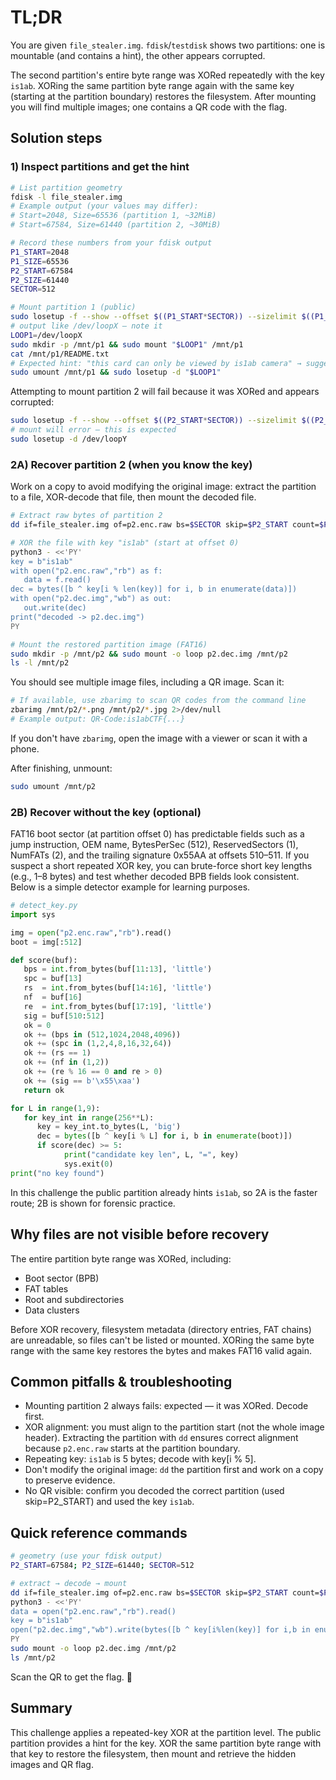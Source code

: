 # TL;DR

You are given `file_stealer.img`. `fdisk`/`testdisk` shows two partitions: one is mountable (and contains a hint), the other appears corrupted.

The second partition's entire byte range was XORed repeatedly with the key `is1ab`. XORing the same partition byte range again with the same key (starting at the partition boundary) restores the filesystem. After mounting you will find multiple images; one contains a QR code with the flag.

## Solution steps

### 1) Inspect partitions and get the hint

```bash
# List partition geometry
fdisk -l file_stealer.img
# Example output (your values may differ):
# Start=2048, Size=65536 (partition 1, ~32MiB)
# Start=67584, Size=61440 (partition 2, ~30MiB)

# Record these numbers from your fdisk output
P1_START=2048
P1_SIZE=65536
P2_START=67584
P2_SIZE=61440
SECTOR=512

# Mount partition 1 (public)
sudo losetup -f --show --offset $((P1_START*SECTOR)) --sizelimit $((P1_SIZE*SECTOR)) file_stealer.img
# output like /dev/loopX — note it
LOOP1=/dev/loopX
sudo mkdir -p /mnt/p1 && sudo mount "$LOOP1" /mnt/p1
cat /mnt/p1/README.txt
# Expected hint: "this card can only be viewed by is1ab camera" → suggests key is "is1ab"
sudo umount /mnt/p1 && sudo losetup -d "$LOOP1"
```

Attempting to mount partition 2 will fail because it was XORed and appears corrupted:

```bash
sudo losetup -f --show --offset $((P2_START*SECTOR)) --sizelimit $((P2_SIZE*SECTOR)) file_stealer.img
# mount will error — this is expected
sudo losetup -d /dev/loopY
```

### 2A) Recover partition 2 (when you know the key)

Work on a copy to avoid modifying the original image: extract the partition to a file, XOR-decode that file, then mount the decoded file.

```bash
# Extract raw bytes of partition 2
dd if=file_stealer.img of=p2.enc.raw bs=$SECTOR skip=$P2_START count=$P2_SIZE status=none

# XOR the file with key "is1ab" (start at offset 0)
python3 - <<'PY'
key = b"is1ab"
with open("p2.enc.raw","rb") as f:
   data = f.read()
dec = bytes([b ^ key[i % len(key)] for i, b in enumerate(data)])
with open("p2.dec.img","wb") as out:
   out.write(dec)
print("decoded -> p2.dec.img")
PY

# Mount the restored partition image (FAT16)
sudo mkdir -p /mnt/p2 && sudo mount -o loop p2.dec.img /mnt/p2
ls -l /mnt/p2
```

You should see multiple image files, including a QR image. Scan it:

```bash
# If available, use zbarimg to scan QR codes from the command line
zbarimg /mnt/p2/*.png /mnt/p2/*.jpg 2>/dev/null
# Example output: QR-Code:is1abCTF{...}
```

If you don't have `zbarimg`, open the image with a viewer or scan it with a phone.

After finishing, unmount:

```bash
sudo umount /mnt/p2
```

### 2B) Recover without the key (optional)

FAT16 boot sector (at partition offset 0) has predictable fields such as a jump instruction, OEM name, BytesPerSec (512), ReservedSectors (1), NumFATs (2), and the trailing signature 0x55AA at offsets 510–511. If you suspect a short repeated XOR key, you can brute-force short key lengths (e.g., 1–8 bytes) and test whether decoded BPB fields look consistent. Below is a simple detector example for learning purposes.

```python
# detect_key.py
import sys

img = open("p2.enc.raw","rb").read()
boot = img[:512]

def score(buf):
   bps = int.from_bytes(buf[11:13], 'little')
   spc = buf[13]
   rs  = int.from_bytes(buf[14:16], 'little')
   nf  = buf[16]
   re  = int.from_bytes(buf[17:19], 'little')
   sig = buf[510:512]
   ok = 0
   ok += (bps in (512,1024,2048,4096))
   ok += (spc in (1,2,4,8,16,32,64))
   ok += (rs == 1)
   ok += (nf in (1,2))
   ok += (re % 16 == 0 and re > 0)
   ok += (sig == b'\x55\xaa')
   return ok

for L in range(1,9):
   for key_int in range(256**L):
      key = key_int.to_bytes(L, 'big')
      dec = bytes([b ^ key[i % L] for i, b in enumerate(boot)])
      if score(dec) >= 5:
            print("candidate key len", L, "=", key)
            sys.exit(0)
print("no key found")
```

In this challenge the public partition already hints `is1ab`, so 2A is the faster route; 2B is shown for forensic practice.

## Why files are not visible before recovery

The entire partition byte range was XORed, including:

- Boot sector (BPB)
- FAT tables
- Root and subdirectories
- Data clusters

Before XOR recovery, filesystem metadata (directory entries, FAT chains) are unreadable, so files can't be listed or mounted. XORing the same byte range with the same key restores the bytes and makes FAT16 valid again.

## Common pitfalls & troubleshooting

- Mounting partition 2 always fails: expected — it was XORed. Decode first.
- XOR alignment: you must align to the partition start (not the whole image header). Extracting the partition with `dd` ensures correct alignment because `p2.enc.raw` starts at the partition boundary.
- Repeating key: `is1ab` is 5 bytes; decode with key[i % 5].
- Don't modify the original image: `dd` the partition first and work on a copy to preserve evidence.
- No QR visible: confirm you decoded the correct partition (used skip=P2_START) and used the key `is1ab`.

## Quick reference commands

```bash
# geometry (use your fdisk output)
P2_START=67584; P2_SIZE=61440; SECTOR=512

# extract → decode → mount
dd if=file_stealer.img of=p2.enc.raw bs=$SECTOR skip=$P2_START count=$P2_SIZE status=none
python3 - <<'PY'
data = open("p2.enc.raw","rb").read()
key = b"is1ab"
open("p2.dec.img","wb").write(bytes([b ^ key[i%len(key)] for i,b in enumerate(data)]))
PY
sudo mount -o loop p2.dec.img /mnt/p2
ls /mnt/p2
```

Scan the QR to get the flag. 🎉

## Summary

This challenge applies a repeated-key XOR at the partition level. The public partition provides a hint for the key. XOR the same partition byte range with that key to restore the filesystem, then mount and retrieve the hidden images and QR flag.


